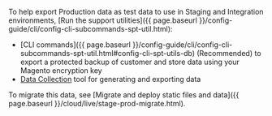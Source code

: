To help export Production data as test data to use in Staging and Integration environments, [Run the support utilities]({{ page.baseurl }}/config-guide/cli/config-cli-subcommands-spt-util.html):

*  [CLI commands]({{ page.baseurl }}/config-guide/cli/config-cli-subcommands-spt-util.html#config-cli-spt-utils-db) (Recommended) to export a protected backup of customer and store data using your Magento encryption key
*  [Data Collection](http://docs.magento.com/m2/ee/user_guide/system/support-data-collector.html) tool for generating and exporting data

To migrate this data, see [Migrate and deploy static files and data]({{ page.baseurl }}/cloud/live/stage-prod-migrate.html).
